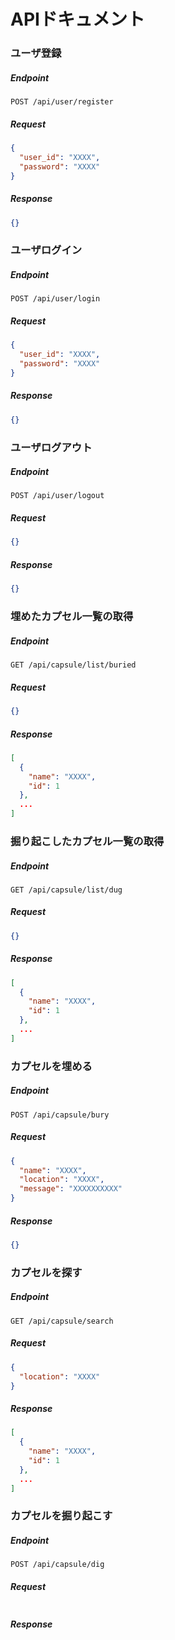 # APIドキュメント

### ユーザ登録

##### Endpoint

```text
POST /api/user/register
```

##### Request

```json
{
  "user_id": "XXXX",
  "password": "XXXX"
}
```

##### Response

```json
{}
```

### ユーザログイン

##### Endpoint

```text
POST /api/user/login
```

##### Request

```json
{
  "user_id": "XXXX",
  "password": "XXXX"
}
```

##### Response

```json
{}
```

### ユーザログアウト

##### Endpoint

```text
POST /api/user/logout
```

##### Request

```json
{}
```

##### Response

```json
{}
```

### 埋めたカプセル一覧の取得

##### Endpoint

```text
GET /api/capsule/list/buried
```

##### Request

```json
{}
```

##### Response

```json
[
  {
    "name": "XXXX",
    "id": 1
  },
  ...
]
```

### 掘り起こしたカプセル一覧の取得

##### Endpoint

```text
GET /api/capsule/list/dug
```

##### Request

```json
{}
```

##### Response

```json
[
  {
    "name": "XXXX",
    "id": 1
  },
  ...
]
```

### カプセルを埋める

##### Endpoint

```text
POST /api/capsule/bury
```

##### Request

```json
{
  "name": "XXXX",
  "location": "XXXX",
  "message": "XXXXXXXXXX"
}
```

##### Response

```json
{}
```

### カプセルを探す

##### Endpoint

```text
GET /api/capsule/search
```

##### Request

```json
{
  "location": "XXXX"
}
```

##### Response

```json
[
  {
    "name": "XXXX",
    "id": 1
  },
  ...
]
```

### カプセルを掘り起こす

##### Endpoint

```text
POST /api/capsule/dig
```

##### Request

```json

```

##### Response

```json

```